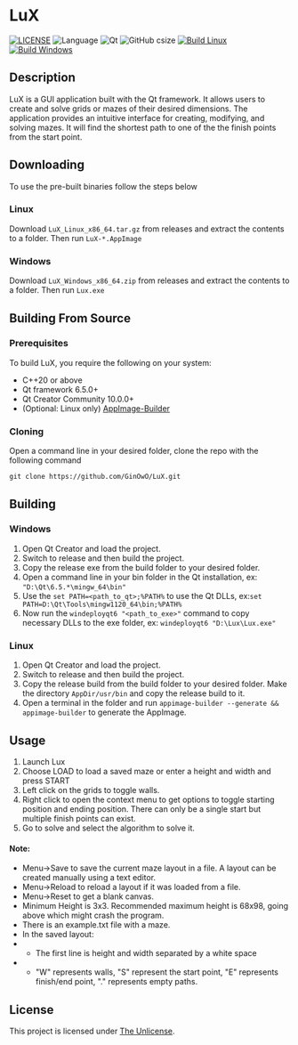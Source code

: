 # LuX
[![LICENSE](https://img.shields.io/github/license/GinOwO/LuX?color=blue)](LICENSE) ![Language](https://img.shields.io/badge/Language-C%2B%2B-brightgreen) ![Qt](https://img.shields.io/badge/Qt-6.5.0-brightgreen) ![GitHub csize](https://img.shields.io/github/languages/code-size/GinOwO/LuX) [![Build Linux](https://github.com/GinOwO/LuX/actions/workflows/c-cpp-build-linux.yaml/badge.svg?branch=main&event=push)](https://github.com/GinOwO/LuX/actions/workflows/c-cpp-build-linux.yaml) [![Build Windows](https://github.com/GinOwO/LuX/actions/workflows/c-cpp-build-windows.yaml/badge.svg?branch=main&event=push)](https://github.com/GinOwO/LuX/actions/workflows/c-cpp-build-windows.yaml)

## Description

LuX is a GUI application built with the Qt framework. It allows users to create and solve grids or mazes of their desired dimensions. The application provides an intuitive interface for creating, modifying, and solving mazes. It will find the shortest path to one of the the finish points from the start point.

## Downloading

To use the pre-built binaries follow the steps below

### Linux

Download `LuX_Linux_x86_64.tar.gz` from releases and extract the contents to a folder. Then run `LuX-*.AppImage`

### Windows

Download `LuX_Windows_x86_64.zip` from releases and extract the contents to a folder. Then run `Lux.exe`

## Building From Source

### Prerequisites

To build LuX, you require the following on your system:

- C++20 or above
- Qt framework 6.5.0+
- Qt Creator Community 10.0.0+
- (Optional: Linux only) [AppImage-Builder](https://appimage-builder.readthedocs.io/en/latest/intro/install.html)

### Cloning 

Open a command line in your desired folder, clone the repo with the following command
```
git clone https://github.com/GinOwO/LuX.git
```

## Building

### Windows
1. Open Qt Creator and load the project.
2. Switch to release and then build the project.
3. Copy the release exe from the build folder to your desired folder.
4. Open a command line in your bin folder in the Qt installation, ex: `"D:\Qt\6.5.*\mingw_64\bin"`
5. Use the `set PATH=<path_to_qt>;%PATH%` to use the Qt DLLs, ex:`set PATH=D:\Qt\Tools\mingw1120_64\bin;%PATH%`
6. Now run the `windeployqt6 "<path_to_exe>"` command to copy necessary DLLs to the exe folder, ex: `windeployqt6 "D:\Lux\Lux.exe"`

### Linux
1. Open Qt Creator and load the project.
2. Switch to release and then build the project.
3. Copy the release build from the build folder to your desired folder. Make the directory `AppDir/usr/bin` and copy the release build to it.
4. Open a terminal in the folder and run `appimage-builder --generate && appimage-builder` to generate the AppImage.

## Usage

1. Launch Lux
2. Choose LOAD to load a saved maze or enter a height and width and press START
3. Left click on the grids to toggle walls.
4. Right click to open the context menu to get options to toggle starting position and ending position. There can only be a single start but multiple finish points can exist.
5. Go to solve and select the algorithm to solve it.

#### Note:
- Menu->Save to save the current maze layout in a file. A layout can be created manually using a text editor.
- Menu->Reload to reload a layout if it was loaded from a file.
- Menu->Reset to get a blank canvas.
- Minimum Height is 3x3. Recommended maximum height is 68x98, going above which might crash the program.
- There is an example.txt file with a maze.
- In the saved layout: 
- - The first line is height and width separated by a white space
- - "W" represents walls, "S" represent the start point, "E" represents finish/end point, "." represents empty paths.

## License

This project is licensed under [The Unlicense](LICENSE).
